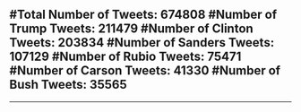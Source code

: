 #Total Number of Tweets: 674808 
#Number of Trump Tweets: 211479
#Number of Clinton Tweets: 203834
#Number of Sanders Tweets: 107129
#Number of Rubio Tweets: 75471
#Number of Carson Tweets: 41330
#Number of Bush Tweets: 35565
---
---
